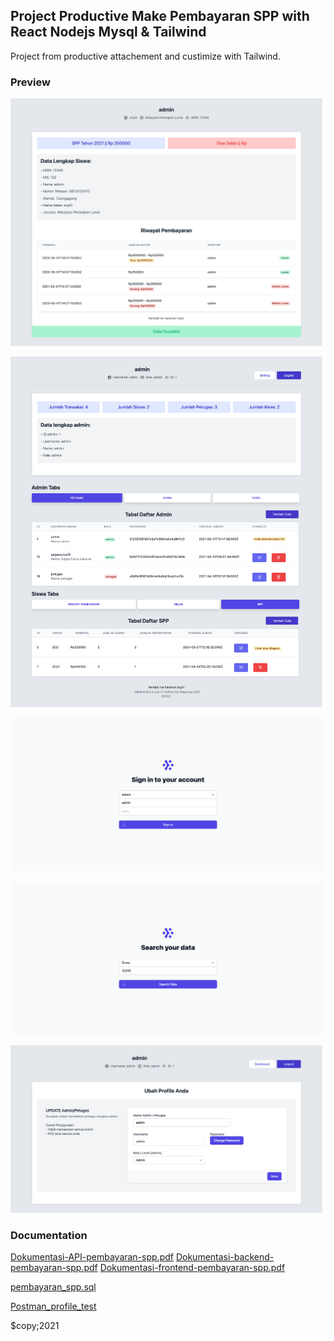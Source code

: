 ## Project Productive Make Pembayaran SPP with React Nodejs Mysql & Tailwind

Project from productive attachement and custimize with Tailwind.

### Preview
  
![image1](https://github.com/gagassurya19/project-react-pembayaran-spp/blob/fixed/Docs/img/dashboard-siswa.png)  

![image2](https://github.com/gagassurya19/project-react-pembayaran-spp/blob/fixed/Docs/img/dashboard.png)

![image3](https://github.com/gagassurya19/project-react-pembayaran-spp/blob/fixed/Docs/img/login-admin.png)

![image4](https://github.com/gagassurya19/project-react-pembayaran-spp/blob/fixed/Docs/img/search-siswa.png)

![image5](https://github.com/gagassurya19/project-react-pembayaran-spp/blob/fixed/Docs/img/setting.png)

### Documentation
[Dokumentasi-API-pembayaran-spp.pdf](https://github.com/gagassurya19/project-react-pembayaran-spp/blob/fixed/Docs/Dokumentasi-API-pembayaran-spp.pdf)
[Dokumentasi-backend-pembayaran-spp.pdf](https://github.com/gagassurya19/project-react-pembayaran-spp/blob/fixed/Docs/Dokumentasi-backend-pembayaran-spp.pdf)
[Dokumentasi-frontend-pembayaran-spp.pdf](https://github.com/gagassurya19/project-react-pembayaran-spp/blob/fixed/Docs/Dokumentasi-frontend-pembayaran-spp.pdf)

[pembayaran_spp.sql](https://github.com/gagassurya19/project-react-pembayaran-spp/blob/fixed/Docs/pembayaran_spp.sql)

[Postman_profile_test](https://github.com/gagassurya19/project-react-pembayaran-spp/blob/fixed/Docs/pembayaran_spp.postman_collection.json)

$copy;2021